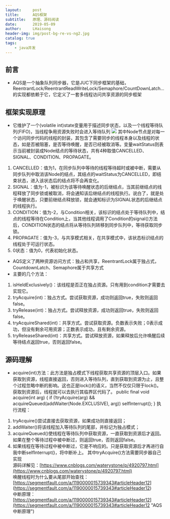 ```yaml
---
layout:     post
title:      AQS框架
subtitle:   原理、源码阅读
date:       2019-05-09
author:     LHaisong
header-img: img/post-bg-re-vs-ng2.jpg
catalog: true
tags:
    - java并发
---
```


## 前言
- AQS是一个抽象队列同步器，它是JUC下同步框架的基础，ReentrantLock/ReentrantReadWriteLock/Semaphore/CountDownLatch...的实现都依赖于它，它定义了一套多线程访问共享资源的同步框架

## 框架实现原理
- 它维护了一个(volatile int)state变量用于描述同步状态，以及一个线程等待队列(FIFO)，当线程争用资源失败时会进入等待队列
![](https://i.imgur.com/lEsOq88.png)
其中Node节点是对每一个访问同步代码的线程的封装，其包含了需要同步的线程本身以及线程的状态，如是否被阻塞，是否等待唤醒，是否已经被取消等。变量waitStatus则表示当前被封装成Node结点的等待状态，共有4种取值CANCELLED、SIGNAL、CONDITION、PROPAGATE。
 1. CANCELLED：值为1，在同步队列中等待的线程等待超时或被中断，需要从同步队列中取消该Node的结点，其结点的waitStatus为CANCELLED，即结束状态，进入该状态后的结点将不会再变化。
 2. SIGNAL：值为-1，被标识为该等待唤醒状态的后继结点，当其前继结点的线程释放了同步锁或被取消，将会通知该后继结点的线程执行。说白了，就是处于唤醒状态，只要前继结点释放锁，就会通知标识为SIGNAL状态的后继结点的线程执行。
 3. CONDITION：值为-2，与Condition相关，该标识的结点处于等待队列中，结点的线程等待在Condition上，当其他线程调用了Condition的signal()方法后，CONDITION状态的结点将从等待队列转移到同步队列中，等待获取同步锁。
 4. PROPAGATE：值为-3，与共享模式相关，在共享模式中，该状态标识结点的线程处于可运行状态。
 5. 0状态：值为0，代表初始化状态。

- AQS定义了两种资源访问方式：独占和共享，ReentrantLock属于独占式，CountdownLatch、Semaphore属于共享方式
- 主要的几个方法：
 1. isHeldExclusively()：该线程是否正在独占资源。只有用到condition才需要去实现它。
 2. tryAcquire(int)：独占方式。尝试获取资源，成功则返回true，失败则返回false。
 3. tryRelease(int)：独占方式。尝试释放资源，成功则返回true，失败则返回false。
 4. tryAcquireShared(int)：共享方式。尝试获取资源。负数表示失败；0表示成功，但没有剩余可用资源；正数表示成功，且有剩余资源。
 5. tryReleaseShared(int)：共享方式。尝试释放资源，如果释放后允许唤醒后续等待结点返回true，否则返回false。

## 源码理解
- acquire(int)方法：此方法是独占模式下线程获取共享资源的顶层入口。如果获取到资源，线程直接返回，否则进入等待队列，直到获取到资源为止，且整个过程忽略中断的影响。这也正是lock()的语义，当然不仅仅只限于lock()。获取到资源后，线程就可以去执行其临界区代码了。
     public final void acquire(int arg) {
        if (!tryAcquire(arg) &&
            acquireQueued(addWaiter(Node.EXCLUSIVE), arg))
            selfInterrupt();
    }
执行流程：  
 1. tryAcquire()尝试直接去获取资源，如果成功则直接返回；
 2. addWaiter()将该线程加入等待队列的尾部，并标记为独占模式；
 3. acquireQueued()使线程在等待队列中获取资源，一直获取到资源后才返回。如果在整个等待过程中被中断过，则返回true，否则返回false。
 4. 如果线程在等待过程中被中断过，它是不响应的。只是获取资源后才再进行自我中断selfInterrupt()，将中断补上。 
其中tryAcquire()方法需要同步器自己实现  
源码详解见：[https://www.cnblogs.com/waterystone/p/4920797.html](https://www.cnblogs.com/waterystone/p/4920797.html)  
唤醒线程时为什么要从尾部开始查找：[https://segmentfault.com/a/1190000015739343#articleHeader12]   (https://segmentfault.com/a/1190000015739343#articleHeader12)  
中断原理：[https://segmentfault.com/a/1190000015739343#articleHeader12](https://segmentfault.com/a/1190000015739343#articleHeader12 "AQS中断原理")
